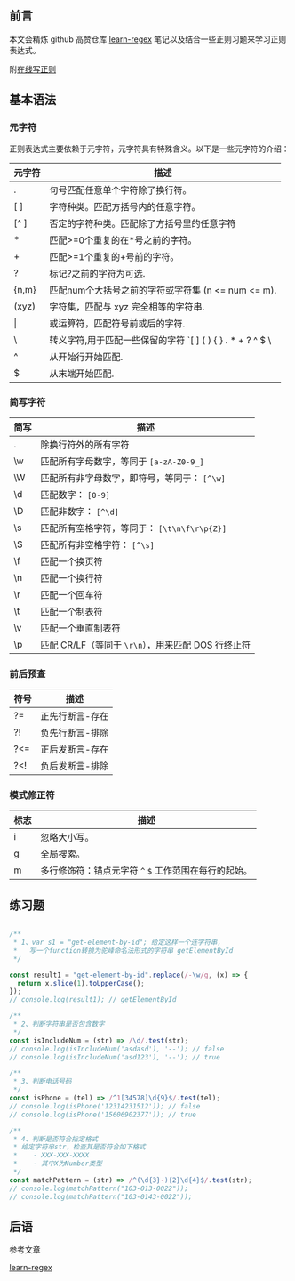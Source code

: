 

## 前言

本文会精炼 github 高赞仓库 [learn-regex](https://github.com/ziishaned/learn-regex/blob/master/translations/README-cn.md) 笔记以及结合一些正则习题来学习正则表达式。

附[在线写正则](https://hiregex.com/r/B7aH84/1)



## 基本语法

### 元字符

正则表达式主要依赖于元字符，元字符具有特殊含义。以下是一些元字符的介绍：

| 元字符 | 描述                                                         |
| ------ | ------------------------------------------------------------ |
| .      | 句号匹配任意单个字符除了换行符。                             |
| [ ]    | 字符种类。匹配方括号内的任意字符。                           |
| [^ ]   | 否定的字符种类。匹配除了方括号里的任意字符                   |
| *      | 匹配>=0个重复的在*号之前的字符。                             |
| +      | 匹配>=1个重复的+号前的字符。                                 |
| ?      | 标记?之前的字符为可选.                                       |
| {n,m}  | 匹配num个大括号之前的字符或字符集 (n <= num <= m).           |
| (xyz)  | 字符集，匹配与 xyz 完全相等的字符串.                         |
| \|     | 或运算符，匹配符号前或后的字符.                              |
| \      | 转义字符,用于匹配一些保留的字符 `[ ] ( ) { } . * + ? ^ $ \ |` |
| ^      | 从开始行开始匹配.                                            |
| $      | 从末端开始匹配.                                              |



### 简写字符

| 简写 | 描述                                               |
| ---- | -------------------------------------------------- |
| .    | 除换行符外的所有字符                               |
| \w   | 匹配所有字母数字，等同于 `[a-zA-Z0-9_]`            |
| \W   | 匹配所有非字母数字，即符号，等同于： `[^\w]`       |
| \d   | 匹配数字： `[0-9]`                                 |
| \D   | 匹配非数字： `[^\d]`                               |
| \s   | 匹配所有空格字符，等同于： `[\t\n\f\r\p{Z}]`       |
| \S   | 匹配所有非空格字符： `[^\s]`                       |
| \f   | 匹配一个换页符                                     |
| \n   | 匹配一个换行符                                     |
| \r   | 匹配一个回车符                                     |
| \t   | 匹配一个制表符                                     |
| \v   | 匹配一个垂直制表符                                 |
| \p   | 匹配 CR/LF（等同于 `\r\n`），用来匹配 DOS 行终止符 |



### 前后预查

| 符号 | 描述            |
| ---- | --------------- |
| ?=   | 正先行断言-存在 |
| ?!   | 负先行断言-排除 |
| ?<=  | 正后发断言-存在 |
| ?<!  | 负后发断言-排除 |



### 模式修正符

| 标志 | 描述                                                  |
| ---- | ----------------------------------------------------- |
| i    | 忽略大小写。                                          |
| g    | 全局搜索。                                            |
| m    | 多行修饰符：锚点元字符 `^` `$` 工作范围在每行的起始。 |



## 练习题



```js

/**
 * 1、var s1 = "get-element-by-id"; 给定这样一个连字符串，
 *   写一个function转换为驼峰命名法形式的字符串 getElementById
 */

const result1 = "get-element-by-id".replace(/-\w/g, (x) => {
  return x.slice(1).toUpperCase();
});
// console.log(result1); // getElementById

/**
 * 2、判断字符串是否包含数字
 */
const isIncludeNum = (str) => /\d/.test(str);
// console.log(isIncludeNum('asdasd'), '--'); // false
// console.log(isIncludeNum('asd123'), '--'); // true

/**
 * 3、判断电话号码
 */
const isPhone = (tel) => /^1[34578]\d{9}$/.test(tel);
// console.log(isPhone('12314231512')); // false
// console.log(isPhone('15606902377')); // true

/**
 * 4、判断是否符合指定格式
 * 给定字符串str，检查其是否符合如下格式
 *    - XXX-XXX-XXXX
 *    - 其中X为Number类型
 */
const matchPattern = (str) => /^(\d{3}-){2}\d{4}$/.test(str);
// console.log(matchPattern("103-013-0022"));
// console.log(matchPattern("103-0143-0022"));

```



## 后语

参考文章

[learn-regex](https://github.com/ziishaned/learn-regex/blob/master/translations/README-cn.md)